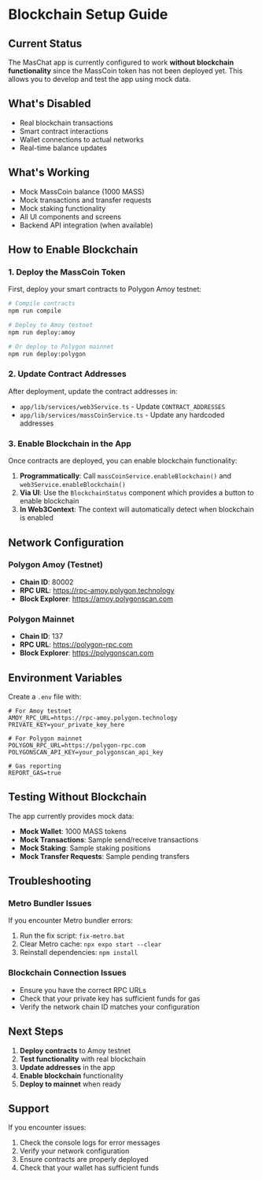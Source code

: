 # Blockchain Setup Guide

## Current Status

The MasChat app is currently configured to work **without blockchain functionality** since the MassCoin token has not been deployed yet. This allows you to develop and test the app using mock data.

## What's Disabled

- Real blockchain transactions
- Smart contract interactions
- Wallet connections to actual networks
- Real-time balance updates

## What's Working

- Mock MassCoin balance (1000 MASS)
- Mock transactions and transfer requests
- Mock staking functionality
- All UI components and screens
- Backend API integration (when available)

## How to Enable Blockchain

### 1. Deploy the MassCoin Token

First, deploy your smart contracts to Polygon Amoy testnet:

```bash
# Compile contracts
npm run compile

# Deploy to Amoy testnet
npm run deploy:amoy

# Or deploy to Polygon mainnet
npm run deploy:polygon
```

### 2. Update Contract Addresses

After deployment, update the contract addresses in:
- `app/lib/services/web3Service.ts` - Update `CONTRACT_ADDRESSES`
- `app/lib/services/massCoinService.ts` - Update any hardcoded addresses

### 3. Enable Blockchain in the App

Once contracts are deployed, you can enable blockchain functionality:

1. **Programmatically**: Call `massCoinService.enableBlockchain()` and `web3Service.enableBlockchain()`
2. **Via UI**: Use the `BlockchainStatus` component which provides a button to enable blockchain
3. **In Web3Context**: The context will automatically detect when blockchain is enabled

## Network Configuration

### Polygon Amoy (Testnet)
- **Chain ID**: 80002
- **RPC URL**: https://rpc-amoy.polygon.technology
- **Block Explorer**: https://amoy.polygonscan.com

### Polygon Mainnet
- **Chain ID**: 137
- **RPC URL**: https://polygon-rpc.com
- **Block Explorer**: https://polygonscan.com

## Environment Variables

Create a `.env` file with:

```env
# For Amoy testnet
AMOY_RPC_URL=https://rpc-amoy.polygon.technology
PRIVATE_KEY=your_private_key_here

# For Polygon mainnet
POLYGON_RPC_URL=https://polygon-rpc.com
POLYGONSCAN_API_KEY=your_polygonscan_api_key

# Gas reporting
REPORT_GAS=true
```

## Testing Without Blockchain

The app currently provides mock data:

- **Mock Wallet**: 1000 MASS tokens
- **Mock Transactions**: Sample send/receive transactions
- **Mock Staking**: Sample staking positions
- **Mock Transfer Requests**: Sample pending transfers

## Troubleshooting

### Metro Bundler Issues

If you encounter Metro bundler errors:

1. Run the fix script: `fix-metro.bat`
2. Clear Metro cache: `npx expo start --clear`
3. Reinstall dependencies: `npm install`

### Blockchain Connection Issues

- Ensure you have the correct RPC URLs
- Check that your private key has sufficient funds for gas
- Verify the network chain ID matches your configuration

## Next Steps

1. **Deploy contracts** to Amoy testnet
2. **Test functionality** with real blockchain
3. **Update addresses** in the app
4. **Enable blockchain** functionality
5. **Deploy to mainnet** when ready

## Support

If you encounter issues:
1. Check the console logs for error messages
2. Verify your network configuration
3. Ensure contracts are properly deployed
4. Check that your wallet has sufficient funds
